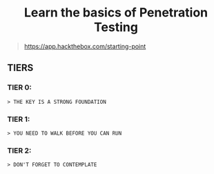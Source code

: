 <h1 align="center">Learn the basics of Penetration Testing</h1>

> https://app.hackthebox.com/starting-point

## TIERS

### TIER 0: 
    > THE KEY IS A STRONG FOUNDATION
### TIER 1: 
    > YOU NEED TO WALK BEFORE YOU CAN RUN
### TIER 2: 
    > DON'T FORGET TO CONTEMPLATE
